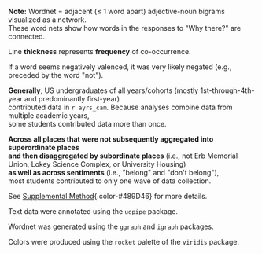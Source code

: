**Note:** Wordnet = adjacent (≤ 1 word apart) adjective-noun bigrams visualized as a network.  
These word nets show how words in the responses to "Why there?" are connected.

Line **thickness** represents **frequency** of co-occurrence.

If a word seems negatively valenced, it was very likely negated (e.g., preceded by the word "not").

**Generally**, US undergraduates of all years/cohorts (mostly 1st-through-4th-year and predominantly first-year)  
contributed data in `r ayrs_cam`. Because analyses combine data from multiple academic years,  
some students contributed data more than once.

**Across all places that were not subsequently aggregated into superordinate places  
and then disaggregated by subordinate places** (i.e., not Erb Memorial Union, Lokey Science Complex, or University Housing)  
**as well as across sentiments** (i.e., "belong" and "don't belong"),  
most students contributed to only one wave of data collection.

See [Supplemental Method](#supmeth){.color-#489D46} for more details.

Text data were annotated using the `udpipe` package.

Wordnet was generated using the `ggraph` and `igraph` packages.

Colors were produced using the `rocket` palette of the `viridis` package.
